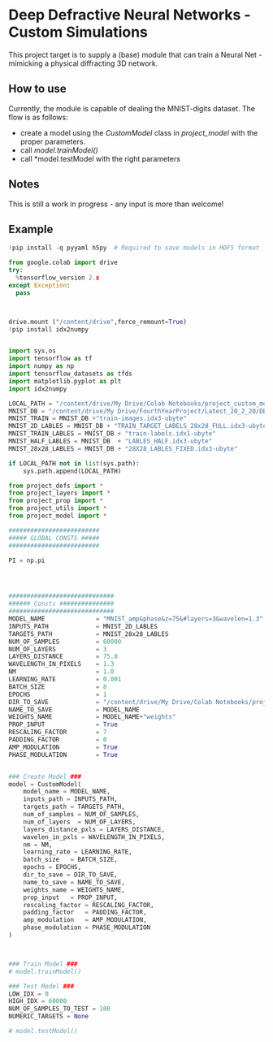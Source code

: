 # Deep Defractive Neural Networks - Custom Simulations

This project target is to supply a (base) module that can train a Neural Net - mimicking a physical 
diffracting 3D network.

## How to use
Currently, the module is capable of dealing the MNIST-digits dataset.
The flow is as follows:
* create a model using the *CustomModel* class in *project_model* with the proper parameters.
* call *model.trainModel()*
* call *model.testModel with the right parameters

## Notes

This is still a work in progress - any input is more than welcome!

## Example 
```python
!pip install -q pyyaml h5py  # Required to save models in HDF5 format

from google.colab import drive
try:
  %tensorflow_version 2.x
except Exception:
  pass



drive.mount ("/content/drive",force_remount=True)
!pip install idx2numpy


import sys,os
import tensorflow as tf
import numpy as np
import tensorflow_datasets as tfds
import matplotlib.pyplot as plt
import idx2numpy

LOCAL_PATH = "/content/drive/My Drive/Colab Notebooks/project_custom_models/src"
MNIST_DB = "/content/drive/My Drive/FourthYearProject/Latest_20_2_20/DB/"
MNIST_TRAIN = MNIST_DB +"train-images.idx3-ubyte"
MNIST_2D_LABLES = MNIST_DB + "TRAIN_TARGET_LABELS_28x28_FULL.idx3-ubyte"
MNIST_TRAIN_LABLES = MNIST_DB + "train-labels.idx1-ubyte"
MNIST_HALF_LABLES = MNIST_DB  + "LABLES_HALF.idx3-ubyte"
MNIST_28x28_LABLES = MNIST_DB + "28X28_LABLES_FIXED.idx3-ubyte"

if LOCAL_PATH not in list(sys.path):
    sys.path.append(LOCAL_PATH)

from project_defs import *
from project_layers import *
from project_prop import *
from project_utils import *
from project_model import *

#########################
##### GLOBAL CONSTS #####
#########################

PI = np.pi




#############################
###### Consts ###############
#############################
MODEL_NAME              = "MNIST_amp&phase&z=75&#layers=3&wavelen=1.3"
INPUTS_PATH             = MNIST_2D_LABLES
TARGETS_PATH            = MNIST_28x28_LABLES
NUM_OF_SAMPLES          = 60000
NUM_OF_LAYERS           = 3
LAYERS_DISTANCE         = 75.0
WAVELENGTH_IN_PIXELS    = 1.3
NM                      = 1.0
LEARNING_RATE           = 0.001
BATCH_SIZE              = 8
EPOCHS                  = 1
DIR_TO_SAVE             = "/content/drive/My Drive/Colab Notebooks/project_custom_models/models"
NAME_TO_SAVE            = MODEL_NAME
WEIGHTS_NAME            = MODEL_NAME+"weights"
PROP_INPUT              = True
RESCALING_FACTOR        = 7
PADDING_FACTOR          = 0
AMP_MODULATION          = True
PHASE_MODULATION        = True


### Create Model ###
model = CustomModel(
    model_name = MODEL_NAME,
    inputs_path = INPUTS_PATH,
    targets_path = TARGETS_PATH,
    num_of_samples = NUM_OF_SAMPLES,
    num_of_layers  = NUM_OF_LAYERS,
    layers_distance_pxls = LAYERS_DISTANCE,
    wavelen_in_pxls = WAVELENGTH_IN_PIXELS,
    nm = NM,
    learning_rate = LEARNING_RATE,
    batch_size   = BATCH_SIZE,
    epochs = EPOCHS,
    dir_to_save = DIR_TO_SAVE,
    name_to_save = NAME_TO_SAVE,
    weights_name = WEIGHTS_NAME,
    prop_input   = PROP_INPUT,
    rescaling_factor = RESCALING_FACTOR,
    padding_factor   = PADDING_FACTOR,
    amp_modulation   = AMP_MODULATION,
    phase_modulation = PHASE_MODULATION
)



### Train Model ###
# model.trainModel()

### Test Model ###
LOW_IDX = 0
HIGH_IDX = 60000
NUM_OF_SAMPLES_TO_TEST = 100
NUMERIC_TARGETS = None

# model.testModel()

```